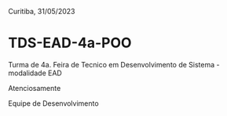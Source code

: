 
Curitiba, 31/05/2023
# TDS-EAD-4a-POO
Turma de 4a. Feira de Tecnico em Desenvolvimento de Sistema - modalidade EAD

Atenciosamente

Equipe de Desenvolvimento